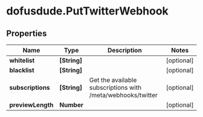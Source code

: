 # dofusdude.PutTwitterWebhook

## Properties

Name | Type | Description | Notes
------------ | ------------- | ------------- | -------------
**whitelist** | **[String]** |  | [optional] 
**blacklist** | **[String]** |  | [optional] 
**subscriptions** | **[String]** | Get the available subscriptions with /meta/webhooks/twitter | [optional] 
**previewLength** | **Number** |  | [optional] 


